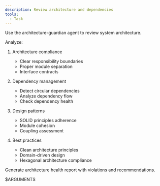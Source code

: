 ```yaml
---
description: Review architecture and dependencies
tools:
  - Task
---
```


Use the architecture-guardian agent to review system architecture.

Analyze:

1. Architecture compliance
   - Clear responsibility boundaries
   - Proper module separation
   - Interface contracts

2. Dependency management
   - Detect circular dependencies
   - Analyze dependency flow
   - Check dependency health

3. Design patterns
   - SOLID principles adherence
   - Module cohesion
   - Coupling assessment

4. Best practices
   - Clean architecture principles
   - Domain-driven design
   - Hexagonal architecture compliance

Generate architecture health report with violations and recommendations.

$ARGUMENTS

